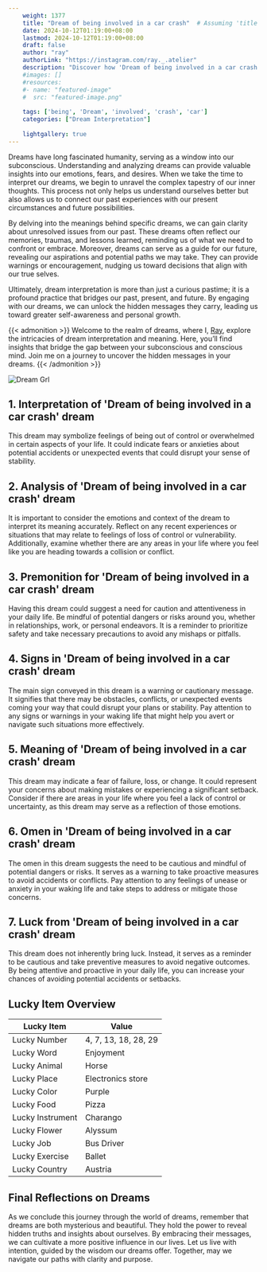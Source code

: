 ```yaml
---
    weight: 1377
    title: "Dream of being involved in a car crash"  # Assuming 'title' column exists
    date: 2024-10-12T01:19:00+08:00
    lastmod: 2024-10-12T01:19:00+08:00
    draft: false
    author: "ray"
    authorLink: "https://instagram.com/ray._.atelier"
    description: "Discover how 'Dream of being involved in a car crash' can interpret your future and uncover its significant meanings in your life."
    #images: []
    #resources:
    #- name: "featured-image"
    #  src: "featured-image.png"
    
    tags: ['being', 'Dream', 'involved', 'crash', 'car']
    categories: ["Dream Interpretation"]
    
    lightgallery: true
---
```

    
Dreams have long fascinated humanity, serving as a window into our subconscious. Understanding and analyzing dreams can provide valuable insights into our emotions, fears, and desires. When we take the time to interpret our dreams, we begin to unravel the complex tapestry of our inner thoughts. This process not only helps us understand ourselves better but also allows us to connect our past experiences with our present circumstances and future possibilities.

By delving into the meanings behind specific dreams, we can gain clarity about unresolved issues from our past. These dreams often reflect our memories, traumas, and lessons learned, reminding us of what we need to confront or embrace. Moreover, dreams can serve as a guide for our future, revealing our aspirations and potential paths we may take. They can provide warnings or encouragement, nudging us toward decisions that align with our true selves.

Ultimately, dream interpretation is more than just a curious pastime; it is a profound practice that bridges our past, present, and future. By engaging with our dreams, we can unlock the hidden messages they carry, leading us toward greater self-awareness and personal growth.

{{< admonition >}}
Welcome to the realm of dreams, where I, [Ray](https://instagram.com/ray._.atelier), explore the intricacies of dream interpretation and meaning. Here, you’ll find insights that bridge the gap between your subconscious and conscious mind. Join me on a journey to uncover the hidden messages in your dreams.
{{< /admonition >}}

![Dream Grl](https://cdn.pixabay.com/photo/2017/11/02/03/35/gothic-2910057_1280.jpg "Dream Grl")

## 1. Interpretation of 'Dream of being involved in a car crash' dream
 This dream may symbolize feelings of being out of control or overwhelmed in certain aspects of your life. It could indicate fears or anxieties about potential accidents or unexpected events that could disrupt your sense of stability.

## 2. Analysis of 'Dream of being involved in a car crash' dream
 It is important to consider the emotions and context of the dream to interpret its meaning accurately. Reflect on any recent experiences or situations that may relate to feelings of loss of control or vulnerability. Additionally, examine whether there are any areas in your life where you feel like you are heading towards a collision or conflict.

## 3. Premonition for 'Dream of being involved in a car crash' dream
 Having this dream could suggest a need for caution and attentiveness in your daily life. Be mindful of potential dangers or risks around you, whether in relationships, work, or personal endeavors. It is a reminder to prioritize safety and take necessary precautions to avoid any mishaps or pitfalls.

## 4. Signs in 'Dream of being involved in a car crash' dream
 The main sign conveyed in this dream is a warning or cautionary message. It signifies that there may be obstacles, conflicts, or unexpected events coming your way that could disrupt your plans or stability. Pay attention to any signs or warnings in your waking life that might help you avert or navigate such situations more effectively.

## 5. Meaning of 'Dream of being involved in a car crash' dream
 This dream may indicate a fear of failure, loss, or change. It could represent your concerns about making mistakes or experiencing a significant setback. Consider if there are areas in your life where you feel a lack of control or uncertainty, as this dream may serve as a reflection of those emotions.

## 6. Omen in 'Dream of being involved in a car crash' dream
 The omen in this dream suggests the need to be cautious and mindful of potential dangers or risks. It serves as a warning to take proactive measures to avoid accidents or conflicts. Pay attention to any feelings of unease or anxiety in your waking life and take steps to address or mitigate those concerns.

## 7. Luck from 'Dream of being involved in a car crash' dream
 This dream does not inherently bring luck. Instead, it serves as a reminder to be cautious and take preventive measures to avoid negative outcomes. By being attentive and proactive in your daily life, you can increase your chances of avoiding potential accidents or setbacks.

## Lucky Item Overview
| Lucky Item          | Value              |
|---------------|--------------------|
| Lucky Number        | 4, 7, 13, 18, 28, 29  |
| Lucky Word          | Enjoyment |
| Lucky Animal        | Horse |
| Lucky Place         | Electronics store     |
| Lucky Color         | Purple     |
| Lucky Food          | Pizza      |
| Lucky Instrument    | Charango |
| Lucky Flower        | Alyssum    |
| Lucky Job           | Bus Driver       |
| Lucky Exercise      | Ballet  |
| Lucky Country       | Austria    |


##  Final Reflections on Dreams

As we conclude this journey through the world of dreams, remember that dreams are both mysterious and beautiful. They hold the power to reveal hidden truths and insights about ourselves. By embracing their messages, we can cultivate a more positive influence in our lives. Let us live with intention, guided by the wisdom our dreams offer. Together, may we navigate our paths with clarity and purpose.
